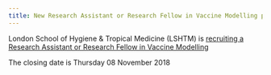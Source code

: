 ```yaml
---
title: New Research Assistant or Research Fellow in Vaccine Modelling position at LSHTM - closing date Thursday 08 November 2018
---
```


London School of Hygiene & Tropical Medicine (LSHTM) is [recruiting a Research Assistant or Research Fellow in Vaccine Modelling](https://jobs.lshtm.ac.uk/vacancy.aspx?ref=EPH-IDE-2018-45)

The closing date is Thursday 08 November 2018

